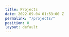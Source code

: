 ```yaml
---
title: Projects
date: 2022-09-04 01:53:00 Z
permalink: "/projects/"
position: 0
layout: default
---
```


